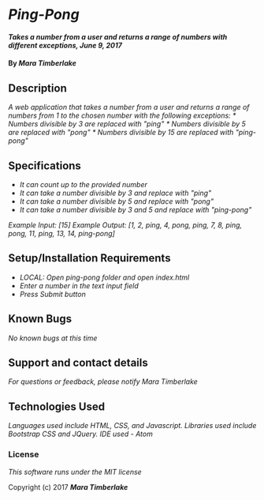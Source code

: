 # _Ping-Pong_

#### _Takes a number from a user and returns a range of numbers with different exceptions, June 9, 2017_

#### By _**Mara Timberlake**_

## Description

_A web application that takes a number from a user and returns a range of numbers from 1 to the chosen number with the following exceptions:_
_* Numbers divisible by 3 are replaced with "ping"_
_* Numbers divisible by 5 are replaced with "pong"_
_* Numbers divisible by 15 are replaced with "ping-pong"_

## Specifications

* _It can count up to the provided number_
* _It can take a number divisible by 3 and replace with "ping"_
* _It can take a number divisible by 5 and replace with "pong"_
* _It can take a number divisible by 3 and 5 and replace with "ping-pong"_

_Example Input: [15]_
_Example Output: [1, 2, ping, 4, pong, ping, 7, 8, ping, pong, 11, ping, 13, 14, ping-pong]_

## Setup/Installation Requirements

* _LOCAL: Open ping-pong folder and open index.html_
* _Enter a number in the text input field_
* _Press Submit button_

## Known Bugs

_No known bugs at this time_

## Support and contact details

_For questions or feedback, please notify Mara Timberlake_

## Technologies Used

_Languages used include HTML, CSS, and Javascript. Libraries used include Bootstrap CSS and JQuery. IDE used - Atom_

### License

*This software runs under the MIT license*

Copyright (c) 2017 **_Mara Timberlake_**
